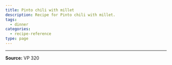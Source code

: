 ```yaml
---
title: Pinto chili with millet
description: Recipe for Pinto chili with millet.
tags:
  - dinner
categories:
  - recipe-reference
type: page
---
```


---

**Source:** VP 320